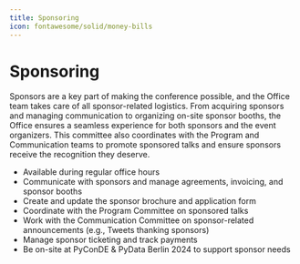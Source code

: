 ```yaml
---
title: Sponsoring
icon: fontawesome/solid/money-bills
---
```


# Sponsoring

Sponsors are a key part of making the conference possible, and the Office team takes care of all sponsor-related
logistics. From acquiring sponsors and managing communication to organizing on-site sponsor booths, the Office ensures a
seamless experience for both sponsors and the event organizers. This committee also coordinates with the Program and
Communication teams to promote sponsored talks and ensure sponsors receive the recognition they deserve.

- Available during regular office hours
- Communicate with sponsors and manage agreements, invoicing, and sponsor booths
- Create and update the sponsor brochure and application form
- Coordinate with the Program Committee on sponsored talks
- Work with the Communication Committee on sponsor-related announcements (e.g., Tweets thanking sponsors)
- Manage sponsor ticketing and track payments
- Be on-site at PyConDE & PyData Berlin 2024 to support sponsor needs